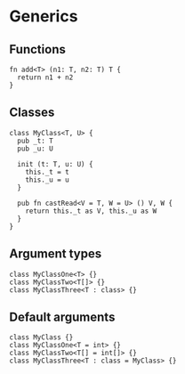 # Generics

## Functions
```the
fn add<T> (n1: T, n2: T) T {
  return n1 + n2
}
```

## Classes
```the
class MyClass<T, U> {
  pub _t: T
  pub _u: U

  init (t: T, u: U) {
    this._t = t
    this._u = u
  }

  pub fn castRead<V = T, W = U> () V, W {
    return this._t as V, this._u as W
  }
}
```

## Argument types
```the
class MyClassOne<T> {}
class MyClassTwo<T[]> {}
class MyClassThree<T : class> {}
```

## Default arguments
```the
class MyClass {}
class MyClassOne<T = int> {}
class MyClassTwo<T[] = int[]> {}
class MyClassThree<T : class = MyClass> {}
```
